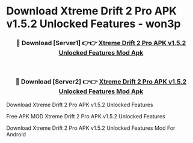 # Download Xtreme Drift 2 Pro APK v1.5.2 Unlocked Features - won3p



<div align="center">
<h3>🔴 Download [Server1] 👉👉 <a href="https://momento.my/?title=Xtreme_Drift_2_Pro_APK_v1.5.2_Unlocked_Features">Xtreme Drift 2 Pro APK v1.5.2 Unlocked Features Mod Apk</a></h3><br>

<h3>🔴 Download [Server2] 👉👉 <a href="https://momento.my/?title=Xtreme_Drift_2_Pro_APK_v1.5.2_Unlocked_Features">Xtreme Drift 2 Pro APK v1.5.2 Unlocked Features Mod Apk</a></h3>
</div>



Download Xtreme Drift 2 Pro APK v1.5.2 Unlocked Features 

Free APK MOD Xtreme Drift 2 Pro APK v1.5.2 Unlocked Features 

Download Xtreme Drift 2 Pro APK v1.5.2 Unlocked Features Mod For Android

